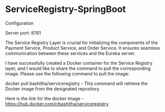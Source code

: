 # ServiceRegistry-SpringBoot
Configuration

Server
 port: 8761
 
The Service Registry Layer is crucial for initializing the components of the Payment Service, Product Service, and Order Service. It ensures seamless communication between these services and the Eureka server.

I have successfully created a Docker container for the Service Registry layer, and I would like to share the command to pull the corresponding image. Please use the following command to pull the image:

docker pull bashitha/serviceregistry - This command will retrieve the Docker image from the designated repository.

Here is the link for the docker image - https://hub.docker.com/r/bashitha/serviceregistry

